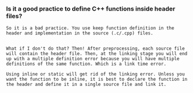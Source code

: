 ### Is it a good practice to define C++ functions inside header files?

	So it is a bad practice. You use keep function definition in the header and implementation in the source (.c/.cpp) files.


	What if I don't do that? Then! After preprocessing, each source file will contain the header file. Then, at the linking stage you will end up with a multiple definition error because you will have multiple definitions of the same function. Which is a link time error.

	Using inline or static will get rid of the linking error. Unless you want the function to be inline, it is best to declare the function in the header and define it in a single source file and link it.
